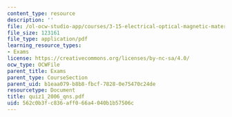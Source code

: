 ```yaml
---
content_type: resource
description: ''
file: /ol-ocw-studio-app/courses/3-15-electrical-optical-magnetic-materials-and-devices-fall-2006/562c0b3fc836aff066a4040b1b57506c_quiz1_2006_qns.pdf
file_size: 123161
file_type: application/pdf
learning_resource_types:
- Exams
license: https://creativecommons.org/licenses/by-nc-sa/4.0/
ocw_type: OCWFile
parent_title: Exams
parent_type: CourseSection
parent_uid: b1eaa079-b8b8-fbcf-7828-0e75470c24de
resourcetype: Document
title: quiz1_2006_qns.pdf
uid: 562c0b3f-c836-aff0-66a4-040b1b57506c
---
```

